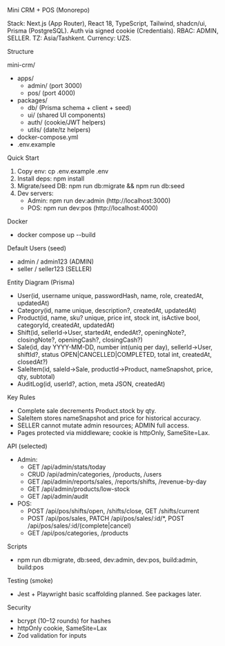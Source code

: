 Mini CRM + POS (Monorepo)

Stack: Next.js (App Router), React 18, TypeScript, Tailwind, shadcn/ui, Prisma (PostgreSQL). Auth via signed cookie (Credentials). RBAC: ADMIN, SELLER. TZ: Asia/Tashkent. Currency: UZS.

Structure

mini-crm/
- apps/
  - admin/ (port 3000)
  - pos/ (port 4000)
- packages/
  - db/ (Prisma schema + client + seed)
  - ui/ (shared UI components)
  - auth/ (cookie/JWT helpers)
  - utils/ (date/tz helpers)
- docker-compose.yml
- .env.example

Quick Start

1) Copy env: cp .env.example .env
2) Install deps: npm install
3) Migrate/seed DB: npm run db:migrate && npm run db:seed
4) Dev servers:
   - Admin: npm run dev:admin (http://localhost:3000)
   - POS:   npm run dev:pos   (http://localhost:4000)

Docker

- docker compose up --build

Default Users (seed)

- admin / admin123  (ADMIN)
- seller / seller123 (SELLER)

Entity Diagram (Prisma)

- User(id, username unique, passwordHash, name, role, createdAt, updatedAt)
- Category(id, name unique, description?, createdAt, updatedAt)
- Product(id, name, sku? unique, price int, stock int, isActive bool, categoryId, createdAt, updatedAt)
- Shift(id, sellerId→User, startedAt, endedAt?, openingNote?, closingNote?, openingCash?, closingCash?)
- Sale(id, day YYYY-MM-DD, number int(uniq per day), sellerId→User, shiftId?, status OPEN|CANCELLED|COMPLETED, total int, createdAt, closedAt?)
- SaleItem(id, saleId→Sale, productId→Product, nameSnapshot, price, qty, subtotal)
- AuditLog(id, userId?, action, meta JSON, createdAt)

Key Rules

- Complete sale decrements Product.stock by qty.
- SaleItem stores nameSnapshot and price for historical accuracy.
- SELLER cannot mutate admin resources; ADMIN full access.
- Pages protected via middleware; cookie is httpOnly, SameSite=Lax.

API (selected)

- Admin:
  - GET /api/admin/stats/today
  - CRUD /api/admin/categories, /products, /users
  - GET /api/admin/reports/sales, /reports/shifts, /revenue-by-day
  - GET /api/admin/products/low-stock
  - GET /api/admin/audit
- POS:
  - POST /api/pos/shifts/open, /shifts/close, GET /shifts/current
  - POST /api/pos/sales, PATCH /api/pos/sales/:id/*, POST /api/pos/sales/:id/(complete|cancel)
  - GET /api/pos/categories, /products

Scripts

- npm run db:migrate, db:seed, dev:admin, dev:pos, build:admin, build:pos

Testing (smoke)

- Jest + Playwright basic scaffolding planned. See packages later.

Security

- bcrypt (10–12 rounds) for hashes
- httpOnly cookie, SameSite=Lax
- Zod validation for inputs

